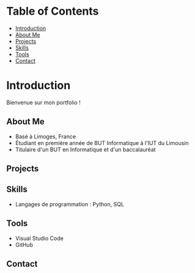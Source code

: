 # Table of Contents

- [Introduction](#introduction)
- [About Me](#about-me)
- [Projects](#projects)
- [Skills](#skills)
- [Tools](#tools)
- [Contact](#contact)

# Introduction
Bienvenue sur mon portfolio ! 

## About Me
- Basé à Limoges, France
- Étudiant en première année de BUT Informatique à l'IUT du Limousin
- Titulaire d'un BUT en Informatique et d'un baccalauréat

## Projects

## Skills
- Langages de programmation : Python, SQL

## Tools
- Visual Studio Code
- GitHub

## Contact


<!---
Ferdisk/Ferdisk is a ✨ special ✨ repository because its `README.md` (this file) appears on your GitHub profile.
You can click the Preview link to take a look at your changes.
--->
